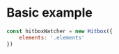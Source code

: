 # Basic example

```javascript
const hitboxWatcher = new Hitbox({
    elements: '.elements'
})
```


